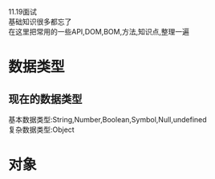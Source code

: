 11.19面试  
基础知识很多都忘了  
在这里把常用的一些API,DOM,BOM,方法,知识点,整理一遍  
  
数据类型  
===
  
现在的数据类型
---
基本数据类型:String,Number,Boolean,Symbol,Null,undefined  
复杂数据类型:Object  
  
对象
===
  
